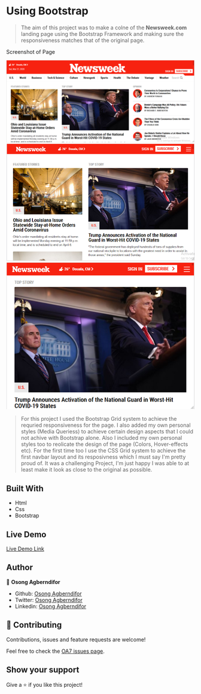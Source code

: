 # Using Bootstrap

> The aim of this project was to make a colne of the **Newsweek.com** landing page using the Bootstrap Framework and making sure the responsiveness matches that of the original page. 

Screenshot of Page

![screenshot](img/screen1.PNG)
![screenshot](img/screen2.PNG)
![screenshot](img/screen3.PNG)

> For this project I used the Bootstrap Grid system to achieve the requried responsiveness for the page. I also added my own personal styles (Media Queriess) to achieve certain design aspects that I could not achive with Bootstrap alone. Also I included my own personal styles too to reolicate the design of the page (Colors, Hover-effects etc). For the first time too I use the CSS Grid system to achieve the first navbar layout and its resposivness which I must say I'm pretty proud of. It was a challenging Project, I'm just happy I was able to at least make it look as close to the original as possible.

## Built With

- Html
- Css
- Bootstrap

## Live Demo

[Live Demo Link](https://rawcdn.githack.com/OA7/Newsweek-clone/cf6284145ca762f50c1174951fb623271c30558e/index.html)


## Author

👤 **Osong Agberndifor**

- Github: [Osong Agberndifor](https://github.com/OA7)
- Twitter: [Osong Agberndifor](https://twitter.com/Osong17)
- Linkedin: [Osong Agberndifor](https://linkedin.com/osong-agberndifor)


## 🤝 Contributing

Contributions, issues and feature requests are welcome!

Feel free to check the [OA7 issues page](https://github.com/OA7/Newsweek-clone/issues).

## Show your support

Give a ⭐️ if you like this project!

